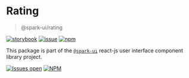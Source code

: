 # Rating

> @spark-ui/rating

[![storybook](https://img.shields.io/badge/storybook-black?logo=storybook)](https://sparkui.vercel.app/?path=/docs/components-rating--docs)
[![issue](https://img.shields.io/badge/report%20a%20bug-black?logo=openbugbounty&logoColor=red)](https://github.com/adevinta/spark/issues/new?&projects=4&template=bug-report.yml&assignees=&labels=Component,Component%3A%20rating)
[![npm](https://img.shields.io/npm/dt/%40spark-ui/rating?logo=npm&labelColor=black)](https://www.npmjs.com/package/@spark-ui/rating)

This package is part of the [`@spark-ui`](https://github.com/adevinta/spark) react-js user interface component library project.

[![Issues open](https://img.shields.io/github/issues-search/adevinta/spark?query=is%3Aopen%20label%3A%22Component%3A%20rating%22&logo=openbugbounty&logoColor=red&label=issues%20open&color=red)](https://github.com/adevinta/spark/issues?q=is%3Aopen+label%3Arating)
[![NPM](https://img.shields.io/npm/l/%40spark-ui%2Frating)](https://github.com/adevinta/spark/blob/main/packages/components/rating/LICENSE.md)
